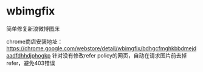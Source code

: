 # wbimgfix
简单修复新浪微博图床

chrome商店安装地址：https://chrome.google.com/webstore/detail/wbimgfix/bdhgcfmghkbbdmejdaadfdhhdjphogkp
针对没有修改refer policy的网页，自动在请求图片前去掉refer，避免403错误

